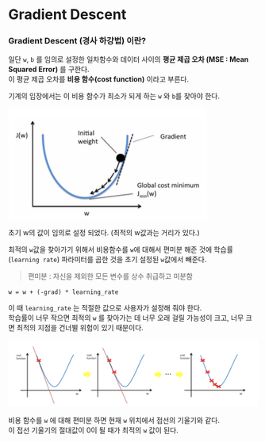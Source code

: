 # Gradient Descent

### Gradient Descent (경사 하강법) 이란?

일단 `w`, `b` 를 임의로 설정한 일차함수와 데이터 사이의 **평균 제곱 오차 (MSE : Mean Squared Error)** 를 구한다.   
이 평균 제곱 오차를 **비용 함수(cost function)** 이라고 부른다.

기계의 입장에서는 이 비용 함수가 최소가 되게 하는 `w` 와 `b`를 찾아야 한다.

<img src="./screenshot/06_grad1.png" width="400">

초기 w의 값이 임의로 설정 되었다. (최적의 w값과는 거리가 있다.)

최적의 `w`값을 찾아가기 위해서 비용함수를 `w`에 대해서 편미분 해준 것에 학습률 (`learning rate`) 파라미터를 곱한 것을 초기 설정된 `w`값에서 빼준다.
> 편미분 : 자신을 제외한 모든 변수를 상수 취급하고 미분함

```
w = w + (-grad) * learning_rate
```

이 때 `learning_rate` 는 적절한 값으로 사용자가 설정해 줘야 한다.   
학습률이 너무 작으면 최적의 `w` 를 찾아가는 데 너무 오래 걸릴 가능성이 크고, 너무 크면 최적의 지점을 건너뛸 위험이 있기 때문이다.

<img src="./screenshot/06_grad2.png" width="600">

비용 함수를 `w` 에 대해 편미분 하면 현재 `w` 위치에서 접선의 기울기와 같다.    
이 접선 기울기의 절대값이 0이 될 때가 최적의 `w` 값이 된다. 

